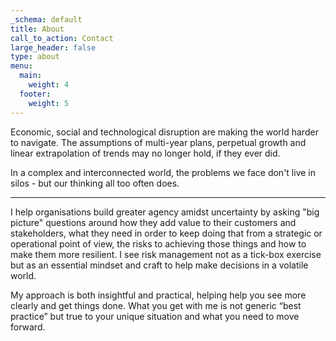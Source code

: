 ```yaml
---
_schema: default
title: About
call_to_action: Contact
large_header: false
type: about
menu:
  main:
    weight: 4
  footer:
    weight: 5
---
```

Economic, social and technological disruption are making the world harder to navigate. The assumptions of multi-year plans, perpetual growth and linear extrapolation of trends may no longer hold, if they ever did. 

In a complex and interconnected world, the problems we face don't live in silos - but our thinking all too often does.

---
I help organisations build greater agency amidst uncertainty by asking "big picture" questions around how they add value to their customers and stakeholders, what they need in order to keep doing that from a strategic or operational point of view, the risks to achieving those things and how to make them more resilient. I see risk management not as a tick-box exercise but as an essential mindset and craft to help make decisions in a volatile world.

My approach is both insightful and practical, helping help you see more clearly and get things done. What you get with me is not generic “best practice” but true to your unique situation and what you need to move forward.

